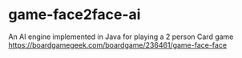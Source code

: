 # game-face2face-ai

An AI engine implemented in Java for playing a 2 person Card game https://boardgamegeek.com/boardgame/236461/game-face-face
